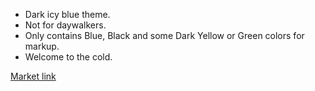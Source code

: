 - Dark icy blue theme.
- Not for daywalkers.
- Only contains Blue, Black and some Dark Yellow or Green colors for markup.
- Welcome to the cold.

<a href="https://marketplace.visualstudio.com/items?itemName=VSCodeStylized.cold-black"> Market link </a>

<a href="https://i.imgur.com/RpxX4zm.png"><img src="https://i.imgur.com/RpxX4zm.png" title=""></a>
